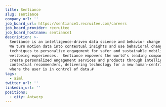 ```yaml
---
title: Sentiance
slug: sentiance
company_url: ''
job_board_url: https://sentiance1.recruitee.com/careers
job_board_provider: recruitee
job_board_hostname: sentiance1
description: >-
  Sentiance is an intelligence-driven data science and behavior change company.
  We turn motion data into contextual insights and use behavioral change
  techniques to personalize engagement for safer and sustainable mobility and
  wellbeing experiences.  Sentiance empowers the world's leading companies to
  create personalized engagement services and products through intelligent
  contextual recommenders, delivering technology for a new human-centric economy
  where the user is in control of data.#
tags:
  - aiml
twitter_url: ''
linkedin_url: ''
positions:
  - city: Antwerp
---
```

